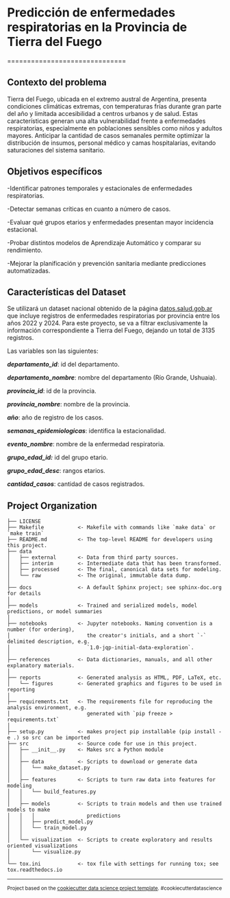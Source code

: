 # Predicción de enfermedades respiratorias en la Provincia de Tierra del Fuego
==============================
## Contexto del problema
Tierra del Fuego, ubicada en el extremo austral de Argentina, presenta condiciones climáticas 
extremas, con temperaturas frías durante gran parte del año y limitada accesibilidad a centros 
urbanos y de salud. Estas características generan una alta vulnerabilidad frente a enfermedades 
respiratorias, especialmente en poblaciones sensibles como niños y adultos mayores. Anticipar la 
cantidad de casos semanales permite optimizar la distribución de insumos, personal médico y 
camas hospitalarias, evitando saturaciones del sistema sanitario.

## Objetivos específicos
-Identificar patrones temporales y estacionales de enfermedades respiratorias. 

-Detectar semanas críticas en cuanto a número de casos.

-Evaluar qué grupos etarios y enfermedades presentan mayor incidencia estacional.

-Probar distintos modelos de Aprendizaje Automático y comparar su rendimiento.

-Mejorar la planificación y prevención sanitaria mediante predicciones automatizadas.

## Características del Dataset

Se utilizará un dataset nacional obtenido de la página [datos.salud.gob.ar](http://datos.salud.gob.ar/dataset/vigilancia-de-infecciones-respiratorias-agudas/archivo/5ffccc51-83a5-40a7-af7d-6d2071ed04ab) que incluye registros de enfermedades respiratorias por provincia entre los años 2022 y 2024. Para este proyecto, se va a filtrar exclusivamente la información correspondiente a Tierra del Fuego, dejando un total de 3135 registros.

Las variables son las siguientes:

***departamento_id***: id del departamento.

***departamento_nombre***: nombre del departamento (Río Grande, Ushuaia).

***provincia_id***: id de la provincia.

***provincia_nombre***: nombre de la provincia.

***año***: año de registro de los casos.

***semanas_epidemiologicas***: identifica la estacionalidad.

***evento_nombre***: nombre de la enfermedad respiratoria.

***grupo_edad_id:*** id del grupo etario.

***grupo_edad_desc***: rangos etarios.

***cantidad_casos***: cantidad de casos registrados.


Project Organization
------------

    ├── LICENSE
    ├── Makefile           <- Makefile with commands like `make data` or `make train`
    ├── README.md          <- The top-level README for developers using this project.
    ├── data
    │   ├── external       <- Data from third party sources.
    │   ├── interim        <- Intermediate data that has been transformed.
    │   ├── processed      <- The final, canonical data sets for modeling.
    │   └── raw            <- The original, immutable data dump.
    │
    ├── docs               <- A default Sphinx project; see sphinx-doc.org for details
    │
    ├── models             <- Trained and serialized models, model predictions, or model summaries
    │
    ├── notebooks          <- Jupyter notebooks. Naming convention is a number (for ordering),
    │                         the creator's initials, and a short `-` delimited description, e.g.
    │                         `1.0-jqp-initial-data-exploration`.
    │
    ├── references         <- Data dictionaries, manuals, and all other explanatory materials.
    │
    ├── reports            <- Generated analysis as HTML, PDF, LaTeX, etc.
    │   └── figures        <- Generated graphics and figures to be used in reporting
    │
    ├── requirements.txt   <- The requirements file for reproducing the analysis environment, e.g.
    │                         generated with `pip freeze > requirements.txt`
    │
    ├── setup.py           <- makes project pip installable (pip install -e .) so src can be imported
    ├── src                <- Source code for use in this project.
    │   ├── __init__.py    <- Makes src a Python module
    │   │
    │   ├── data           <- Scripts to download or generate data
    │   │   └── make_dataset.py
    │   │
    │   ├── features       <- Scripts to turn raw data into features for modeling
    │   │   └── build_features.py
    │   │
    │   ├── models         <- Scripts to train models and then use trained models to make
    │   │   │                 predictions
    │   │   ├── predict_model.py
    │   │   └── train_model.py
    │   │
    │   └── visualization  <- Scripts to create exploratory and results oriented visualizations
    │       └── visualize.py
    │
    └── tox.ini            <- tox file with settings for running tox; see tox.readthedocs.io


--------

<p><small>Project based on the <a target="_blank" href="https://drivendata.github.io/cookiecutter-data-science/">cookiecutter data science project template</a>. #cookiecutterdatascience</small></p>
